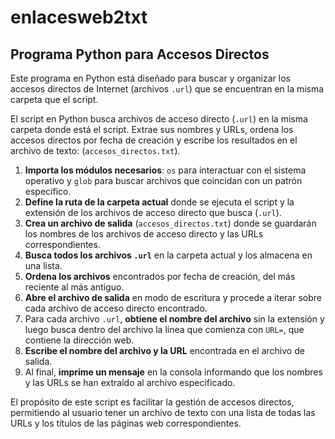 # enlacesweb2txt
## Programa Python para Accesos Directos

Este programa en Python está diseñado para buscar y organizar los accesos directos de Internet (archivos `.url`) que se encuentran en la misma carpeta que el script. 

El script en Python busca archivos de acceso directo (`.url`) en la misma carpeta donde está el script. Extrae sus nombres y URLs, ordena los accesos directos por fecha de creación y escribe los resultados en el archivo de texto: (`accesos_directos.txt`). 

1. **Importa los módulos necesarios**: `os` para interactuar con el sistema operativo y `glob` para buscar archivos que coincidan con un patrón específico.
2. **Define la ruta de la carpeta actual** donde se ejecuta el script y la extensión de los archivos de acceso directo que busca (`.url`).
3. **Crea un archivo de salida** (`accesos_directos.txt`) donde se guardarán los nombres de los archivos de acceso directo y las URLs correspondientes.
4. **Busca todos los archivos `.url`** en la carpeta actual y los almacena en una lista.
5. **Ordena los archivos** encontrados por fecha de creación, del más reciente al más antiguo.
6. **Abre el archivo de salida** en modo de escritura y procede a iterar sobre cada archivo de acceso directo encontrado.
7. Para cada archivo `.url`, **obtiene el nombre del archivo** sin la extensión y luego busca dentro del archivo la línea que comienza con `URL=`, que contiene la dirección web.
8. **Escribe el nombre del archivo y la URL** encontrada en el archivo de salida.
9. Al final, **imprime un mensaje** en la consola informando que los nombres y las URLs se han extraído al archivo especificado.

El propósito de este script es facilitar la gestión de accesos directos, permitiendo al usuario tener un archivo de texto con una lista de todas las URLs y los títulos de las páginas web correspondientes.
